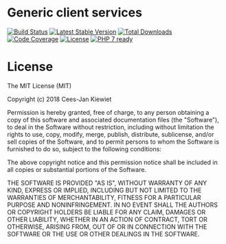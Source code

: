 # Generic client services

[![Build Status](https://travis-ci.org/php-api-clients/client-services.svg?branch=master)](https://travis-ci.org/php-api-clients/client-services)
[![Latest Stable Version](https://poser.pugx.org/api-clients/client-services/v/stable.png)](https://packagist.org/packages/api-clients/client-services)
[![Total Downloads](https://poser.pugx.org/api-clients/client-services/downloads.png)](https://packagist.org/packages/api-clients/client-services)
[![Code Coverage](https://scrutinizer-ci.com/g/php-api-clients/client-services/badges/coverage.png?b=master)](https://scrutinizer-ci.com/g/php-api-clients/client-services/?branch=master)
[![License](https://poser.pugx.org/api-clients/client-services/license.png)](https://packagist.org/packages/api-clients/client-services)
[![PHP 7 ready](http://php7ready.timesplinter.ch/php-api-clients/client-services/badge.svg)](https://travis-ci.org/php-api-clients/client-services)

# License

The MIT License (MIT)

Copyright (c) 2018 Cees-Jan Kiewiet

Permission is hereby granted, free of charge, to any person obtaining a copy
of this software and associated documentation files (the "Software"), to deal
in the Software without restriction, including without limitation the rights
to use, copy, modify, merge, publish, distribute, sublicense, and/or sell
copies of the Software, and to permit persons to whom the Software is
furnished to do so, subject to the following conditions:

The above copyright notice and this permission notice shall be included in all
copies or substantial portions of the Software.

THE SOFTWARE IS PROVIDED "AS IS", WITHOUT WARRANTY OF ANY KIND, EXPRESS OR
IMPLIED, INCLUDING BUT NOT LIMITED TO THE WARRANTIES OF MERCHANTABILITY,
FITNESS FOR A PARTICULAR PURPOSE AND NONINFRINGEMENT. IN NO EVENT SHALL THE
AUTHORS OR COPYRIGHT HOLDERS BE LIABLE FOR ANY CLAIM, DAMAGES OR OTHER
LIABILITY, WHETHER IN AN ACTION OF CONTRACT, TORT OR OTHERWISE, ARISING FROM,
OUT OF OR IN CONNECTION WITH THE SOFTWARE OR THE USE OR OTHER DEALINGS IN THE
SOFTWARE.
